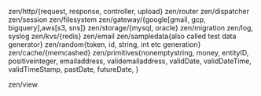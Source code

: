 zen/http/{request, response, controller, upload}
zen/router
zen/dispatcher
zen/session
zen/filesystem
zen/gateway/{google[gmail, gcp, bigquery],aws[s3, sns]}
zen/storage/{mysql, oracle}
zen/migration
zen/log, syslog
zen/kvs/{redis}
zen/email
zen/sampledata{also called test data generator}
zen/random{token, id, string, int etc generation}
zen/cache/{memcashed}
zen/primitives{nonemptystring, money, entityID, positiveinteger, emailaddress, validemailaddress, validDate, validDateTime, validTimeStamp, pastDate, futureDate,  }

zen/view